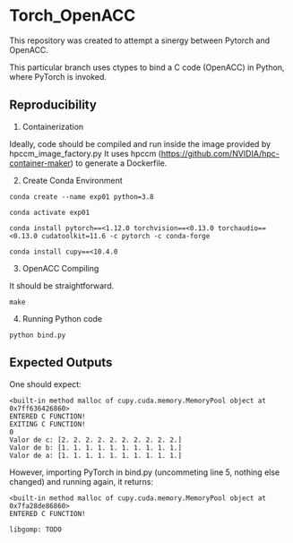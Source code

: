 
# Torch_OpenACC


This repository was created to attempt a sinergy between Pytorch and OpenACC.

This particular branch uses ctypes to bind a C code (OpenACC) in Python, where PyTorch is invoked.




## Reproducibility

1) Containerization

Ideally, code should be compiled and run inside the image provided by hpccm_image_factory.py
It uses hpccm (https://github.com/NVIDIA/hpc-container-maker) to generate a Dockerfile.

2) Create Conda Environment


```
conda create --name exp01 python=3.8

conda activate exp01

conda install pytorch==<1.12.0 torchvision==<0.13.0 torchaudio==<0.13.0 cudatoolkit=11.6 -c pytorch -c conda-forge

conda install cupy==<10.4.0

```

3) OpenACC Compiling


It should be straightforward.

```
make
```

4) Running Python code


```
python bind.py
```


## Expected Outputs

One should expect:

```
<built-in method malloc of cupy.cuda.memory.MemoryPool object at 0x7ff636426860>
ENTERED C FUNCTION!
EXITING C FUNCTION!
0
Valor de c: [2. 2. 2. 2. 2. 2. 2. 2. 2. 2.]
Valor de b: [1. 1. 1. 1. 1. 1. 1. 1. 1. 1.]
Valor de a: [1. 1. 1. 1. 1. 1. 1. 1. 1. 1.]
```


However, importing PyTorch in bind.py (uncommeting line 5, nothing else changed) and running again, it returns:

```
<built-in method malloc of cupy.cuda.memory.MemoryPool object at 0x7fa28de86860>
ENTERED C FUNCTION!

libgomp: TODO
```
